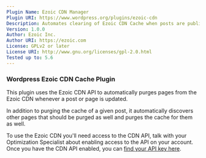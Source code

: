 ```yaml
---
Plugin Name: Ezoic CDN Manager
Plugin URI: https://www.wordpress.org/plugins/ezoic-cdn
Description: Automates clearing of Ezoic CDN Cache when posts are published
Version: 1.0.0
Author: Ezoic Inc.
Author URI: https://ezoic.com
License: GPLv2 or later
License URI: http://www.gnu.org/licenses/gpl-2.0.html
Tested up to: 5.6
---
```

### Wordpress Ezoic CDN Cache Plugin

This plugin uses the Ezoic CDN API to automatically purges pages from the Ezoic CDN whenever a post or page is updated.

In addition to purging the cache of a given post, it automatically discovers other pages that should be purged as well and purges the cache for them as well.

To use the Ezoic CDN you'll need access to the CDN API, talk with your Optimization Specialist about enabling access to the API on your account.  Once you have the CDN API enabled, you can [find your API key here](https://pubdash.ezoic.com/settings/apigateway/app?action=load).
